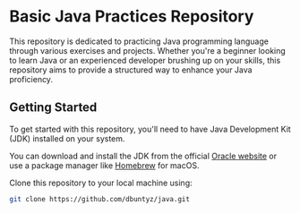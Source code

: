 # Basic Java Practices Repository

This repository is dedicated to practicing Java programming language through various exercises and projects. Whether you're a beginner looking to learn Java or an experienced developer brushing up on your skills, this repository aims to provide a structured way to enhance your Java proficiency.



## Getting Started

To get started with this repository, you'll need to have Java Development Kit (JDK) installed on your system. 

You can download and install the JDK from the official [Oracle website](https://www.oracle.com/java/technologies/javase-downloads.html) or use a package manager like [Homebrew](https://brew.sh/) for macOS.

Clone this repository to your local machine using:

```bash
git clone https://github.com/dbuntyz/java.git
